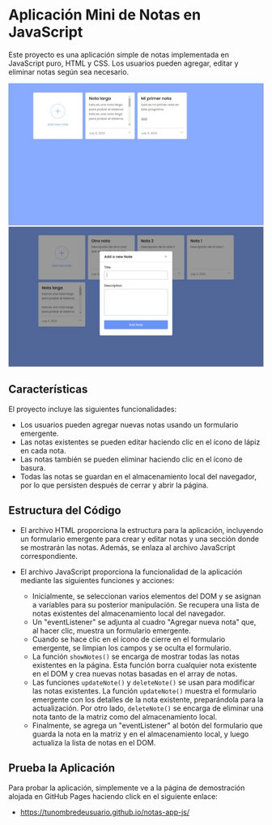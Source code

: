 # Aplicación Mini de Notas en JavaScript

Este proyecto es una aplicación simple de notas implementada en JavaScript puro, HTML y CSS. Los usuarios pueden agregar, editar y eliminar notas según sea necesario.

![Muestra](./assets/imgs/img1.jpg)
![Muestra](./assets/imgs/img2.jpg)

## Características

El proyecto incluye las siguientes funcionalidades:

- Los usuarios pueden agregar nuevas notas usando un formulario emergente.
- Las notas existentes se pueden editar haciendo clic en el ícono de lápiz en cada nota.
- Las notas también se pueden eliminar haciendo clic en el ícono de basura.
- Todas las notas se guardan en el almacenamiento local del navegador, por lo que persisten después de cerrar y abrir la página.

## Estructura del Código

- El archivo HTML proporciona la estructura para la aplicación, incluyendo un formulario emergente para crear y editar notas y una sección donde se mostrarán las notas. Además, se enlaza al archivo JavaScript correspondiente.
- El archivo JavaScript proporciona la funcionalidad de la aplicación mediante las siguientes funciones y acciones:

  - Inicialmente, se seleccionan varios elementos del DOM y se asignan a variables para su posterior manipulación. Se recupera una lista de notas existentes del almacenamiento local del navegador.
  - Un "eventListener" se adjunta al cuadro "Agregar nueva nota" que, al hacer clic, muestra un formulario emergente.
  - Cuando se hace clic en el ícono de cierre en el formulario emergente, se limpian los campos y se oculta el formulario.
  - La función `showNotes()` se encarga de mostrar todas las notas existentes en la página. Esta función borra cualquier nota existente en el DOM y crea nuevas notas basadas en el array de notas.
  - Las funciones `updateNote()` y `deleteNote()` se usan para modificar las notas existentes. La función `updateNote()` muestra el formulario emergente con los detalles de la nota existente, preparándola para la actualización. Por otro lado, `deleteNote()` se encarga de eliminar una nota tanto de la matriz como del almacenamiento local.
  - Finalmente, se agrega un "eventListener" al botón del formulario que guarda la nota en la matriz y en el almacenamiento local, y luego actualiza la lista de notas en el DOM.

## Prueba la Aplicación

Para probar la aplicación, simplemente ve a la página de demostración alojada en GitHub Pages haciendo click en el siguiente enlace:

* https://tunombredeusuario.github.io/notas-app-js/
